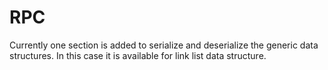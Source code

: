 # RPC

Currently one section is added to serialize and deserialize the generic data structures.
In this case it is available for link list data structure.
